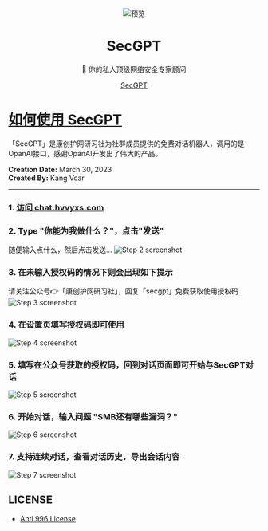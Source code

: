 <div align="center">
<img src="./static/icon.svg" alt="预览"/>

<h1 align="center">SecGPT</h1>

🤩 你的私人顶级网络安全专家顾问

[SecGPT](https://chat.hvvyxs.com)

</div>

# [如何使用 SecGPT](https://app.tango.us/app/workflow/38ca1f0f-cd43-41b6-ae7c-16ec304ba722?utm_source=markdown&utm_medium=markdown&utm_campaign=workflow%20export%20links)

「SecGPT」是康创护网研习社为社群成员提供的免费对话机器人，调用的是OpanAI接口，感谢OpanAI开发出了伟大的产品。

__Creation Date:__ March 30, 2023  
__Created By:__ Kang Vcar

***

### 1. [访问 chat.hvvyxs.com](https://chat.hvvyxs.com/)



### 2. Type "你能为我做什么？"，点击"发送"
随便输入点什么，然后点击发送...
![Step 2 screenshot](https://images.tango.us/workflows/38ca1f0f-cd43-41b6-ae7c-16ec304ba722/steps/99c2b1fe-6309-4916-9892-2987c4a231f3/890f1410-a26b-4427-996d-355672cf8239.png?crop=focalpoint&fit=crop&fp-x=0.5000&fp-y=0.5000&w=1200&blend-align=bottom&blend-mode=normal&blend-x=800&blend64=aHR0cHM6Ly9pbWFnZXMudGFuZ28udXMvc3RhdGljL21hZGUtd2l0aC10YW5nby13YXRlcm1hcmsucG5n)


### 3. 在未输入授权码的情况下则会出现如下提示
请关注公众号👉「康创护网研习社」，回复「secgpt」免费获取使用授权码
![Step 3 screenshot](https://images.tango.us/workflows/38ca1f0f-cd43-41b6-ae7c-16ec304ba722/steps/cbd38e16-f4f2-4f74-bacb-240769e13e49/572c768e-482c-4a4f-a282-b81ee5123c41.png?crop=focalpoint&fit=crop&fp-x=0.5947&fp-y=0.6229&fp-z=1.4109&w=1200&blend-align=bottom&blend-mode=normal&blend-x=800&blend64=aHR0cHM6Ly9pbWFnZXMudGFuZ28udXMvc3RhdGljL21hZGUtd2l0aC10YW5nby13YXRlcm1hcmsucG5n)


### 4. 在设置页填写授权码即可使用

![Step 4 screenshot](https://images.tango.us/workflows/38ca1f0f-cd43-41b6-ae7c-16ec304ba722/steps/44df98bf-31ea-4d91-9a6c-185bd756ad92/7e13819b-452c-449a-9dd4-a46d74c79637.png?crop=focalpoint&fit=crop&fp-x=0.2276&fp-y=0.7965&fp-z=2.0000&w=1200&blend-align=bottom&blend-mode=normal&blend-x=800&blend64=aHR0cHM6Ly9pbWFnZXMudGFuZ28udXMvc3RhdGljL21hZGUtd2l0aC10YW5nby13YXRlcm1hcmsucG5n)


### 5. 填写在公众号获取的授权码，回到对话页面即可开始与SecGPT对话
![Step 5 screenshot](https://images.tango.us/workflows/38ca1f0f-cd43-41b6-ae7c-16ec304ba722/steps/af2299a9-f337-4af2-a8d8-c2352782f4bc/9e7e89f5-8e4c-4aba-b897-2267570cf4d3.png?crop=focalpoint&fit=crop&fp-x=0.6374&fp-y=0.5467&fp-z=1.3791&w=1200&blend-align=bottom&blend-mode=normal&blend-x=800&blend64=aHR0cHM6Ly9pbWFnZXMudGFuZ28udXMvc3RhdGljL21hZGUtd2l0aC10YW5nby13YXRlcm1hcmsucG5n)


### 6. 开始对话，输入问题 "SMB还有哪些漏洞？"
![Step 6 screenshot](https://images.tango.us/workflows/38ca1f0f-cd43-41b6-ae7c-16ec304ba722/steps/6397a08e-2d93-45ee-bb8f-55bca99df0ae/f2ce1e60-ffcb-4d54-9c62-193905e7d756.png?crop=focalpoint&fit=crop&fp-x=0.6110&fp-y=0.7213&fp-z=1.2891&w=1200&blend-align=bottom&blend-mode=normal&blend-x=800&blend64=aHR0cHM6Ly9pbWFnZXMudGFuZ28udXMvc3RhdGljL21hZGUtd2l0aC10YW5nby13YXRlcm1hcmsucG5n)


### 7. 支持连续对话，查看对话历史，导出会话内容
![Step 7 screenshot](https://images.tango.us/workflows/38ca1f0f-cd43-41b6-ae7c-16ec304ba722/steps/edb8d2ac-9885-4f20-a14e-d6e6d880f555/d51ddff3-7825-4dd6-b9a3-d14c2e72c3f2.png?crop=focalpoint&fit=crop&fp-x=0.5000&fp-y=0.5000&w=1200&blend-align=bottom&blend-mode=normal&blend-x=800&blend64=aHR0cHM6Ly9pbWFnZXMudGFuZ28udXMvc3RhdGljL21hZGUtd2l0aC10YW5nby13YXRlcm1hcmsucG5n)


## LICENSE

- [Anti 996 License](https://github.com/kattgu7/Anti-996-License/blob/master/LICENSE_CN_EN)
